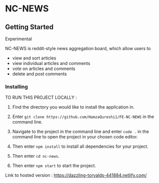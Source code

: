 # NC-NEWS

## Getting Started

Experimental

NC-NEWS is reddit-style news aggregation board, which allow users to

- view and sort articles
- view individual articles and comments
- vote on articles and comments
- delete and post comments

### Installing

TO RUN THIS PROJECT LOCALLY :

1. Find the directory you would like to install the application in.

2. Enter `git clone https://github.com/HamzaQureshi1/FE-NC-NEWS` in the command line.

3. Navigate to the project in the command line and enter `code .` in the command line to open the project in your chosen code editor.

4. Then enter `npm install` to install all dependencies for your project.

5. Then enter `cd nc-news`.

6. Then enter `npm start` to start the project.

Link to hosted version : https://dazzling-torvalds-441884.netlify.com/
